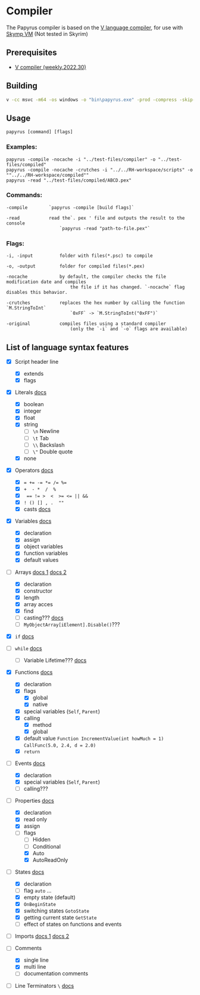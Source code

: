 # Compiler

The Papyrus compiler is based on the [V language compiler](https://github.com/vlang/v/tree/master/vlib/v), for use with [Skymp VM](https://github.com/skyrim-multiplayer/skymp/tree/main/skymp5-server/cpp/papyrus_vm_lib) (Not tested in Skyrim)

## Prerequisites

  - [V compiler (weekly.2022.30)](https://github.com/vlang/v/releases/tag/weekly.2022.30)

## Building

```bash
v -cc msvc -m64 -os windows -o "bin\papyrus.exe" -prod -compress -skip-unused -path "@vlib|@vmodules|modules" "compiler"
```

## Usage

```papyrus [command] [flags]```

### Examples:

```
papyrus -compile -nocache -i "../test-files/compiler" -o "../test-files/compiled"
papyrus -compile -nocache -crutches -i "../../RH-workspace/scripts" -o ""../../RH-workspace/compiled""
papyrus -read "../test-files/compiled/ABCD.pex"
```

### Commands:

```
-compile        `papyrus -compile [build flags]`

-read           read the`. pex ' file and outputs the result to the console
                    `papyrus -read "path-to-file.pex"`
```

### Flags:

```
-i, -input			folder with files(*.psc) to compile

-o, -output			folder for compiled files(*.pex)

-nocache			by default, the compiler checks the file modification date and compiles 
				        the file if it has changed. `-nocache` flag disables this behavior.

-crutches			replaces the hex number by calling the function `M.StringToInt`
                        `0xFF` -> `M.StringToInt("0xFF")`

-original			compiles files using a standard compiler
			        	(only the `-i` and `-o` flags are available)
```

## List of language syntax features

- [x] Script header line

  - [x] extends
  - [x] flags

- [x] Literals [docs](https://www.creationkit.com/index.php?title=Literals_Reference)
  - [x] boolean
  - [x] integer
  - [x] float
  - [x] string
    - [ ] `\n` Newline
    - [ ] `\t` Tab
    - [ ] `\\` Backslash
    - [ ] `\"` Double quote
  - [x] none

- [x] Operators [docs](https://www.creationkit.com/index.php?title=Operator_Reference)
  - [x] `= += -= *= /= %=`
  - [x] `+  - *  /  %`
  - [x] ` == != >  <  >= <= || &&`
  - [x] `! () [] , .  ""`
  - [x] casts [docs](https://www.creationkit.com/index.php?title=Cast_Reference)

- [x] Variables [docs](https://www.creationkit.com/index.php?title=Variable_Reference)
  - [x] declaration
  - [x] assign
  - [x] object variables
  - [x] function variables
  - [x] default values

- [ ] Arrays [docs 1](https://www.creationkit.com/index.php?title=Array_Reference) [docs 2](https://www.creationkit.com/index.php?title=Arrays_(Papyrus))
  - [x] declaration
  - [x] constructor
  - [x] length
  - [x] array acces
  - [x] find
  - [ ] casting??? [docs](https://www.creationkit.com/index.php?title=Arrays_(Papyrus)#Casting_Arrays)
  - [ ] `MyObjectArray[iElement].Disable()`???

- [x] `if` [docs](https://www.creationkit.com/index.php?title=Statement_Reference#If_Statement)

- [ ] `while` [docs](https://www.creationkit.com/index.php?title=Statement_Reference#While_Statement)
  - [ ] Variable Lifetime??? [docs](https://www.creationkit.com/index.php?title=Statement_Reference#While_and_Variable_Lifetime)

- [x] Functions [docs](https://www.creationkit.com/index.php?title=Function_Reference)
  - [x] declaration
  - [x] flags
    - [x] global
    - [x] native
  - [x] special variables (`Self`, `Parent`)
  - [x] calling
    - [x] method
    - [x] global
  - [x] default value `Function IncrementValue(int howMuch = 1)` `CallFunc(5.0, 2.4, d = 2.0)`
  - [x] `return`

- [ ] Events [docs](https://www.creationkit.com/index.php?title=Events_Reference)
  - [x] declaration
  - [x] special variables (`Self`, `Parent`) 
  - [ ] calling???

- [ ] Properties [docs](https://www.creationkit.com/index.php?title=Property_Reference)
  - [x] declaration
  - [x] read only
  - [x] assign
  - [ ] flags
    - [ ] Hidden
    - [ ] Conditional
    - [x] Auto
    - [x] AutoReadOnly

- [ ] States [docs](https://www.creationkit.com/index.php?title=State_Reference)
  - [x] declaration
  - [ ] flag `auto` ...
  - [x] empty state (default)
  - [x] `OnBeginState`
  - [x] switching states `GotoState`
  - [x] getting current state `GetState`
  - [ ] effect of states on functions and events

- [ ] Imports [docs 1](https://www.creationkit.com/index.php?title=Script_File_Structure#Imports) [docs 2](https://www.creationkit.com/index.php?title=Function_Reference#Calling_Functions)

- [ ] Comments
  - [x] single line
  - [x] multi line
  - [ ] documentation comments

- [ ] Line Terminators `\` [docs](https://www.creationkit.com/index.php?title=Script_File_Structure#Line_Terminators)
